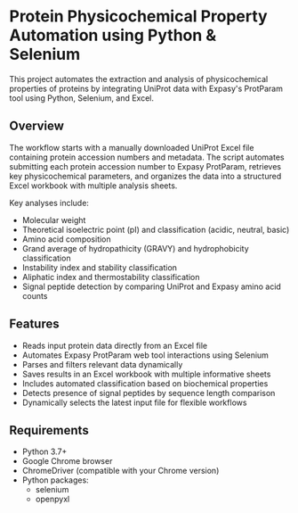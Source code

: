 # Protein Physicochemical Property Automation using Python & Selenium

This project automates the extraction and analysis of physicochemical properties of proteins by integrating UniProt data with Expasy's ProtParam tool using Python, Selenium, and Excel.

## Overview

The workflow starts with a manually downloaded UniProt Excel file containing protein accession numbers and metadata. The script automates submitting each protein accession number to Expasy ProtParam, retrieves key physicochemical parameters, and organizes the data into a structured Excel workbook with multiple analysis sheets.

Key analyses include:

- Molecular weight  
- Theoretical isoelectric point (pI) and classification (acidic, neutral, basic)  
- Amino acid composition  
- Grand average of hydropathicity (GRAVY) and hydrophobicity classification  
- Instability index and stability classification  
- Aliphatic index and thermostability classification  
- Signal peptide detection by comparing UniProt and Expasy amino acid counts  

## Features

- Reads input protein data directly from an Excel file  
- Automates Expasy ProtParam web tool interactions using Selenium  
- Parses and filters relevant data dynamically  
- Saves results in an Excel workbook with multiple informative sheets  
- Includes automated classification based on biochemical properties  
- Detects presence of signal peptides by sequence length comparison  
- Dynamically selects the latest input file for flexible workflows  

## Requirements

- Python 3.7+  
- Google Chrome browser  
- ChromeDriver (compatible with your Chrome version)  
- Python packages:  
  - selenium  
  - openpyxl  


